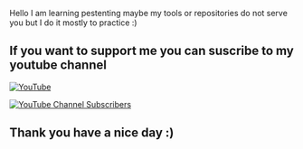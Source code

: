 Hello I am learning pestenting maybe my tools or repositories do not serve you but I do it mostly to practice :)

## If you want to support me you can suscribe to my youtube channel

[![YouTube](https://img.shields.io/badge/YouTube-MikeRega7-FF0000?style=for-the-badge&logo=youtube&logoColor=white&labelColor=101010)](https://youtube.com/@mikerega7724)

[![YouTube Channel Subscribers](https://img.shields.io/youtube/channel/subscribers/UC-ZBTT-Nd4t15sS-n5hrMUw?style=social)](https://youtube.com/@mikerega7724)

## Thank you have a nice day :)
